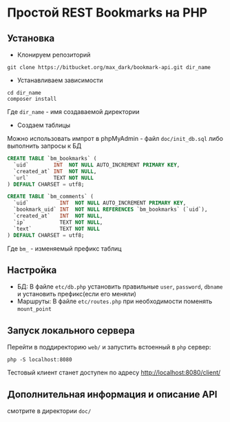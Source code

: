 Простой REST Bookmarks на PHP
===

Установка
---
* Клонируем репозиторий
```
git clone https://bitbucket.org/max_dark/bookmark-api.git dir_name
```
* Устанавливаем зависимости
```
cd dir_name
composer install
```
Где `dir_name` - имя создаваемой директории
* Создаем таблицы

Можно использовать импрот в phpMyAdmin - файл `doc/init_db.sql`
либо выполнить запросы к БД
```sql
CREATE TABLE `bm_bookmarks` (
  `uid`        INT  NOT NULL AUTO_INCREMENT PRIMARY KEY,
  `created_at` INT  NOT NULL,
  `url`        TEXT NOT NULL
) DEFAULT CHARSET = utf8;

CREATE TABLE `bm_comments` (
  `uid`          INT  NOT NULL AUTO_INCREMENT PRIMARY KEY,
  `bookmark_uid` INT  NOT NULL REFERENCES `bm_bookmarks` (`uid`),
  `created_at`   INT  NOT NULL,
  `ip`           TEXT NOT NULL,
  `text`         TEXT NOT NULL
) DEFAULT CHARSET = utf8;
```
Где `bm_` - изменяемый префикс таблиц

Настройка
---
* БД: В файле `etc/db.php` установить правильные `user`, `password`, `dbname` и установить префикс(если его меняли)
* Маршруты: В файле `etc/routes.php` при необходимости поменять `mount_point`

Запуск локального сервера
---
Перейти в поддиректорию `web/` и запустить встоенный в `php` сервер:
```
php -S localhost:8080
```
Тестовый клиент станет доступен по адресу [http://localhost:8080/client/](http://localhost:8080/client/)

Дополнительная информация и описание API
---
смотрите в директории `doc/`